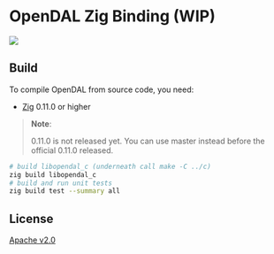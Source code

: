 # OpenDAL Zig Binding (WIP)

![](https://github.com/apache/incubator-opendal/assets/5351546/87bbf6e5-f19e-449a-b368-3e283016c887)

## Build

To compile OpenDAL from source code, you need:

- [Zig](https://ziglang.org/download) 0.11.0 or higher

> **Note**:
>
> 0.11.0 is not released yet. You can use master instead before the official 0.11.0 released.

```bash
# build libopendal_c (underneath call make -C ../c)
zig build libopendal_c
# build and run unit tests
zig build test --summary all
```

## License

[Apache v2.0](https://www.apache.org/licenses/LICENSE-2.0)
